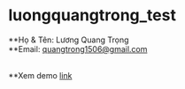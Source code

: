 # luongquangtrong_test
**Họ & Tên: Lương Quang Trọng <br>
**Email: quangtrong1506@gmail.com<br><br>

**Xem demo [link](https://quangtrong1506.github.io/luongquangtrong_test/)
